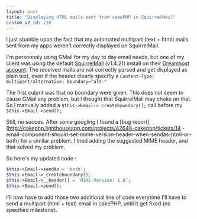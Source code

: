 ```yaml
---
layout: post
title: "Displaying HTML mails sent from cakePHP in SquirrelMail"
custom_v2_id: 230
---
```


I just stumble upon the fact that my automated multipart (text + html) mails
sent from my apps weren't correctly displayed on SquirrelMail.

I'm personnaly using GMail for my day to day email needs, but one of my client
was using the default [SquirrelMail](http://squirrelmail.org/) (v1.4.21)
install on their [Dreamhost account](http://www.dreamhost.com/). The received
mails are not correctly parsed and get displayed as plain text, even if the
header clearly specifiy a `Content-Type: multipart/alternative;
boundary="alt-"`

The first culprit was that no boundary were given. This does not seem to cause
GMail any problem, but I thought that SquirrelMail may choke on that. So I
manually added a `$this->Email->_createboundary();` call before my
`$this->Email->send();`

Still, no succes. After some googling I found a [bug
report](http://cakephp.lighthouseapp.com/projects/42648-cakephp/tickets/14
-email-component-should-set-mime-version-header-when-sendas-html-or-both) for
a similar problem. I tried adding the suggested MIME header, and that solved
my problem.

So here's my updated code :


```php
$this->Email->sendAs = 'both';
$this->Email->_createboundary();
$this->Email->__header[] = 'MIME-Version: 1.0';
$this->Email->send();
```

I'll now have to add those two additional line of code everytime I'll have to
send a multipart (html + text) email in cakePHP, until it get fixed (no
specified milestone).


